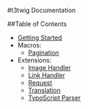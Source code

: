 #t3twig Documentation

##Table of Contents

* [Getting Started](./reference/GettingStarted.md)
* Macros:
  * [Pagination](./reference/Macros/Pagination.md)
* Extensions:
  * [Image Handler](./reference/extensions/Image.md)
  * [Link Handler](./reference/extensions/Link.md)
  * [Request](./reference/extensions/Request.md)
  * [Translation](./reference/extensions/Translation.md)
  * [TypoScript Parser](./reference/extensions/TsParser.md)

